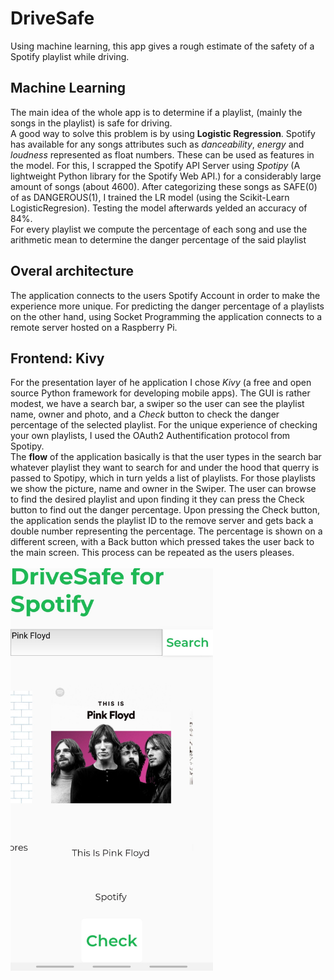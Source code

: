 # DriveSafe
Using machine learning, this app gives a rough estimate of the safety of a Spotify playlist while driving.

## Machine Learning
The main idea of the whole app is to determine if a playlist, (mainly the songs in the playlist) is safe for driving.\
A good way to solve this problem is by using **Logistic Regression**. Spotify has available for any songs attributes such as *danceability*, *energy* and *loudness* represented as float numbers. These can be used as features in the model. For this, I scrapped the Spotify API Server using *Spotipy* (A lightweight Python library for the Spotify Web API.) for a considerably large amount of songs (about 4600). After categorizing these songs as SAFE(0) of as DANGEROUS(1), I trained the LR model (using the Scikit-Learn LogisticRegresion). Testing the model afterwards yelded an accuracy of 84%.\
For every playlist we compute the percentage of each song and use the arithmetic mean to determine the danger percentage of the said playlist

## Overal architecture
The application connects to the users Spotify Account in order to make the experience more unique. For predicting the danger percentage of a playlists on the other hand, using Socket Programming the application connects to a remote server hosted on a Raspberry Pi.

## Frontend: Kivy
For the presentation layer of he application I chose *Kivy* (a free and open source Python framework for developing mobile apps). The GUI is rather modest, we have a search bar, a swiper so the user can see the playlist name, owner and photo, and a *Check* button to check the danger percentage of the selected playlist. For the unique experience of checking your own playlists, I used the OAuth2 Authentification protocol from Spotipy.\
The **flow** of the application basically is that the user types in the search bar whatever playlist they want to search for and under the hood that querry is passed to Spotipy, which in turn yelds a list of playlists. For those playlists we show the picture, name and owner in the Swiper. The user can browse to find the desired playlist and upon finding it they can press the Check button to find out the danger percentage. Upon pressing the Check button, the application sends the playlist ID to the remove server and gets back a double number representing the percentage. The percentage is shown on a different screen, with a Back button which pressed takes the user back to the main screen. This process can be repeated as the users pleases.\
<br>
<img src="/Frontend/AppScreenShot.jpg" width=324 height=643.8 class="center">

